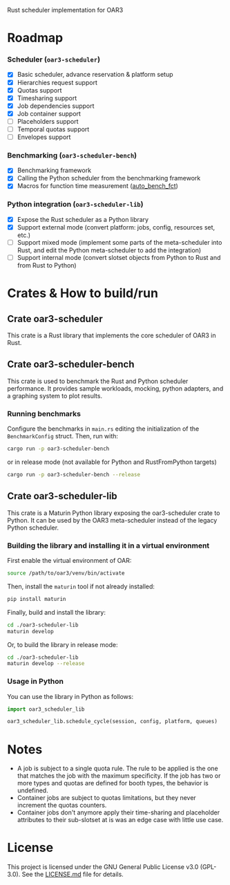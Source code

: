 Rust scheduler implementation for OAR3

# Roadmap

### Scheduler (`oar3-scheduler`)

- [x] Basic scheduler, advance reservation & platform setup
- [x] Hierarchies request support
- [x] Quotas support
- [x] Timesharing support
- [x] Job dependencies support
- [x] Job container support
- [ ] Placeholders support
- [ ] Temporal quotas support
- [ ] Envelopes support

### Benchmarking (`oar3-scheduler-bench`)

- [x] Benchmarking framework
- [x] Calling the Python scheduler from the benchmarking framework
- [x] Macros for function time measurement ([auto_bench_fct](https://crates.io/crates/auto_bench_fct))

### Python integration (`oar3-scheduler-lib`)

- [x] Expose the Rust scheduler as a Python library
- [x] Support external mode (convert platform: jobs, config, resources set, etc.)
- [ ] Support mixed mode (implement some parts of the meta-scheduler into Rust, and edit the Python meta-scheduler to add the integration)
- [ ] Support internal mode (convert slotset objects from Python to Rust and from Rust to Python)

# Crates & How to build/run

## Crate oar3-scheduler

This crate is a Rust library that implements the core scheduler of OAR3 in Rust.

## Crate oar3-scheduler-bench

This crate is used to benchmark the Rust and Python scheduler performance.
It provides sample workloads, mocking, python adapters, and a graphing
system to plot results.

### Running benchmarks

Configure the benchmarks in `main.rs` editing the initialization of the `BenchmarkConfig` struct.
Then, run with:

```bash
cargo run -p oar3-scheduler-bench
```

or in release mode (not available for Python and RustFromPython targets)

```bash
cargo run -p oar3-scheduler-bench --release
```

## Crate oar3-scheduler-lib

This crate is a Maturin Python library exposing the oar3-scheduler crate to Python.
It can be used by the OAR3 meta-scheduler instead of the legacy Python scheduler.

### Building the library and installing it in a virtual environment

First enable the virtual environment of OAR:

```bash
source /path/to/oar3/venv/bin/activate
```

Then, install the `maturin` tool if not already installed:

```bash
pip install maturin
```

Finally, build and install the library:

```bash
cd ./oar3-scheduler-lib
maturin develop
```

Or, to build the library in release mode:

```bash
cd ./oar3-scheduler-lib
maturin develop --release
```

### Usage in Python

You can use the library in Python as follows:

```python
import oar3_scheduler_lib

oar3_scheduler_lib.schedule_cycle(session, config, platform, queues)
```

# Notes

- A job is subject to a single quota rule. The rule to be applied is the one that matches the job with the maximum specificity.
  If the job has two or more types and quotas are defined for booth types, the behavior is undefined.
- Container jobs are subject to quotas limitations, but they never increment the quotas counters.
- Container jobs don't anymore apply their time-sharing and placeholder attributes to their sub-slotset at is was an edge case with little use case.

# License

This project is licensed under the GNU General Public License v3.0 (GPL-3.0).
See the [LICENSE.md](LICENSE.md) file for details.
